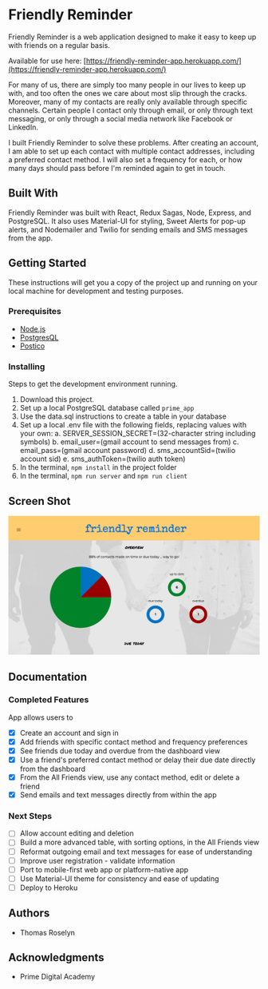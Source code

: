 
# Friendly Reminder

Friendly Reminder is a web application designed to make it easy to keep up with friends on a regular basis.

Available for use here: [https://friendly-reminder-app.herokuapp.com/](https://friendly-reminder-app.herokuapp.com/)

For many of us, there are simply too many people in our lives to keep up with, and too often the ones we care about most slip through the cracks. Moreover, many of my contacts are really only available through specific channels. Certain people I contact only through email, or only through text messaging, or only through a social media network like Facebook or LinkedIn.

I built Friendly Reminder to solve these problems. After creating an account, I am able to set up each contact with multiple contact addresses, including a preferred contact method. I will also set a frequency for each, or how many days should pass before I'm reminded again to get in touch.

## Built With

Friendly Reminder was built with React, Redux Sagas, Node, Express, and PostgreSQL. It also uses Material-UI for styling, Sweet Alerts for pop-up alerts, and Nodemailer and Twilio for sending emails and SMS messages from the app.

## Getting Started

These instructions will get you a copy of the project up and running on your local machine for development and testing purposes.

### Prerequisites

- [Node.js](https://nodejs.org/en/)
- [PostgresQL](https://www.postgresql.org/)
- [Postico](https://eggerapps.at/postico/)

### Installing

Steps to get the development environment running.

1. Download this project.
2. Set up a local PostgreSQL database called `prime_app`
3. Use the data.sql instructions to create a table in your database
4. Set up a local .env file with the following fields, replacing values with your own:
    a. SERVER_SESSION_SECRET=(32-character string including symbols)
    b. email_user=(gmail account to send messages from)
    c. email_pass=(gmail account password)
    d. sms_accountSid=(twilio account sid)
    e. sms_authToken=(twilio auth token)
5. In the terminal, `npm install` in the project folder
6. In the terminal, `npm run server` and `npm run client`

## Screen Shot

![screenshot of dashboard](public/images/friendly-reminder-screenshot.png)

## Documentation

### Completed Features

App allows users to

- [x] Create an account and sign in
- [x] Add friends with specific contact method and frequency preferences
- [x] See friends due today and overdue from the dashboard view
- [x] Use a friend's preferred contact method or delay their due date directly from the dashboard
- [x] From the All Friends view, use any contact method, edit or delete a friend
- [x] Send emails and text messages directly from within the app

### Next Steps

- [ ] Allow account editing and deletion
- [ ] Build a more advanced table, with sorting options, in the All Friends view
- [ ] Reformat outgoing email and text messages for ease of understanding
- [ ] Improve user registration - validate information
- [ ] Port to mobile-first web app or platform-native app
- [ ] Use Material-UI theme for consistency and ease of updating
- [ ] Deploy to Heroku

## Authors

* Thomas Roselyn

## Acknowledgments

* Prime Digital Academy
